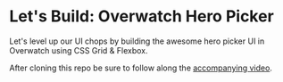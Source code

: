 # Let's Build: Overwatch Hero Picker
Let's level up our UI chops by building the awesome hero picker UI in Overwatch using CSS Grid & Flexbox.

After cloning this repo be sure to follow along the [accompanying video](http://gedd.ski/build/overwatch-hero-picker/).
